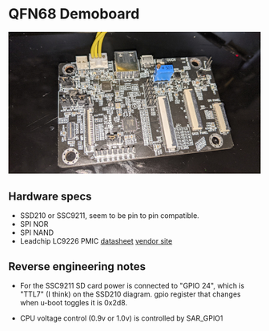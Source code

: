 # QFN68 Demoboard

![board](board_thumb.jpg)

## Hardware specs

- SSD210 or SSC9211, seem to be pin to pin compatible.
- SPI NOR
- SPI NAND
- Leadchip LC9226 PMIC [datasheet](LC9226%20Datasheet%20V1.0.pdf) [vendor site](http://www.leadchip.com.cn/productinfo/442517.html)


## Reverse engineering notes

- For the SSC9211 SD card power is connected to "GPIO 24", which is "TTL7" (I think) on the SSD210 diagram.
  gpio register that changes when u-boot toggles it is 0x2d8.
  
- CPU voltage control (0.9v or 1.0v) is controlled by SAR_GPIO1
   

